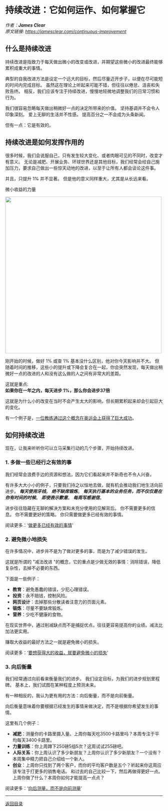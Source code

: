 # 持续改进：它如何运作、如何掌握它
_作者：**James Clear**_  
_原文链接: <https://jamesclear.com/continuous-improvement>_

## 什么是持续改进
持续改进是指致力于每天做出微小的改变或改进，并期望这些微小的改进最终能够累积成重大的事情。

典型的自我改进方法是设定一个远大的目标，然后尽量迈开步子，以便在尽可能短的时间内完成目标。
虽然这在理论上听起来可能不错，但往往以倦怠、沮丧和失败告终。
相反，我们应该专注于持续改进，慢慢地轻微地调整我们的日常习惯和行为。

我们很容易忽略每天做出稍微好一点的决定所带来的价值。
坚持基调并不会令人印象深刻。
爱上无聊的生活并不性感。
提高百分之一不会成为头条新闻。

但有一点：它是有效的。  
## 持续改进是如何发挥作用的

很多时候，我们会说服自己，只有发生较大变化、或者肉眼可见的不同时，改变才有意义。
无论是减肥、开展业务、环球世界还是其他目标，我们经常会给自己施加压力，要求自己做出一些惊天动地的改进，以至于让所有人都会谈论这件事。

并且，只提升 1% 并不显著。
但是他的意义同样重大，尤其是从长远来看。

微小收益的力量  

<img src='https://s1.ax1x.com/2020/09/15/w6pJmT.jpg' width='500'>

刚开始的时候，做好 1% 或查 1% 基本没什么区别，他对你今天影响并不大。
但随着时间的推移，这些小的提升或下降会复合在一起，你会突然发现，每天做出稍微好一点的改进的人和没有这么做的人之间有非常大的差距。

这就是重点:  
**如果你在一年之内，每天进步 1%，那么你会进步37倍**

这就是为什么小的改变在当时不会产生太大的影响，但长期累积起来却会引起巨大的变化。

有一个例子是，[一位教练通过这个概念在奥运会上获得了巨大成功](https://jamesclear.com/marginal-gains)。

## 如何持续改进

现在，让我来听听你可以立马采集行动的几个步骤，开始持续改进。

### 1. 多做一些已经行之有效的事

我们经常会浪费手边的资源和想法，因为它们看起来并不新奇也不令人兴奋。

有许多大大小小的例子，只要我们持之以恒地去做，就有机会推动我们地生活向前进步。
***每天使用牙线***。
***绝不缺席锻炼***。
***每天执行基本的业务任务，而不仅仅是在你有时间的时候***。
***即使表示歉意***。
***每周写感谢信***。

进步往往隐藏在无聊的解决方案和未充分使用的见解背后。
你不需要更多的信息。
你不需要更好的策略。
你只需要做更多已经有效的事情。

阅读更多：‘[做更多已经有效的事情](https://jamesclear.com/checklist-solutions)’

### 2. 避免微小地损失

在许多情况中，进步并不是为了做对更多的事，而是为了减少错误的发生。

这就是所谓的 "减法改进 "的概念，它的重点是少做无效的事情：消除错误，降低复杂性，去掉不必要的东西。

下面是一些例子：
* **教育**：避免愚蠢的错误，少犯心理错误。
* **投资**：永不赔钱，控制风险。
* **网页设计**：去掉那些分散读者注意力的页面元素。
* **锻炼**：尽量不要缺席锻炼。
* **营养**：少吃不健康的食物。

在现实世界中，通过削减缺点而不是捕捉优点，往往更容易提高你的业绩。减法比加法更实用。

赚取大收益的最好方法之一就是避免微小的损失。

阅读更多：‘[要想获得大的收益，就要避免微小的损失](https://jamesclear.com/subtraction)’

### 3. 向后衡量
我们经常通过向前看来衡量我们的进步。
我们设定目标，为我们的进步规划里程碑。
基本上，我们试图在某种程度上预测未来。

有一种相反的，我认为更有用的方法：向后衡量，而不是向前衡量。

向后衡量意味着你要根据已经发生的事情来做决定，而不是根据你希望发生的事情。

这里有几个例子：
* **减肥**：测量你的卡路里摄入量。上周你每天吃3500卡路里吗？本周专注于平均每天3400卡路里。
* **力量训练**：你上周蹲下250磅5组5次？这周试试255磅吧。
* **人际关系**：你上周认识了多少新朋友？上周你认识了多少新朋友？一个没有？本周集中精力把自己介绍给一个新人。
* **创业**：上周你只找到了两个客户，而你的平均客户数是五个？听起来你这周应该专注于打更多的销售电话。
和过去的自己比较一下，然后再做得更好一点。
上周你做了什么？本周你如何才能提高一点点？

阅读更多：‘[向后测量，而不是向前测量](https://jamesclear.com/measure-backward)’  

---
[返回目录](https://github.com/datugou/Article_Translation/tree/master/LEARNING_data_science)
